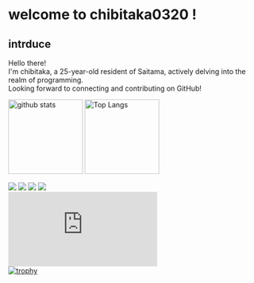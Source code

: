 # welcome to chibitaka0320 !
## intrduce
Hello there! <br>
I'm chibitaka, a 25-year-old resident of Saitama, actively delving into the realm of programming. <br>
Looking forward to connecting and contributing on GitHub!<br>
 
<p align="left"> 
<img alt="github stats" height="150px" src="https://github-readme-stats.vercel.app/api?username=chibitaka0320&theme=gruvbox&show_icons=ture" />
<img alt="Top Langs" height="150px" src="https://github-readme-stats.vercel.app/api/top-langs/?username=chibitaka0320&layout=compact&show_icons=true&theme=gruvbox" />
</p>
 
![](http://github-profile-summary-cards.vercel.app/api/cards/profile-details?username=chibitaka0320&theme=gruvbox)
![](http://github-profile-summary-cards.vercel.app/api/cards/most-commit-language?username=chibitaka0320&theme=gruvbox)
![](http://github-profile-summary-cards.vercel.app/api/cards/stats?username=chibitaka0320&theme=gruvbox)
![](http://github-profile-summary-cards.vercel.app/api/cards/productive-time?username=chibitaka0320&theme=gruvboxt&utcOffset=8)
<br>
[![My Stats](https://github-stats-evirunurm.vercel.app/api/stats.js?username=chibitaka0320)](https://github.com/evirunurm/github-stats)
<br>
[![trophy](https://github-profile-trophy.vercel.app/?username=chibitaka0320&theme=onedark)](https://github.com/monaka0309/github-profile-trophy)
 
<!---
chibitaka0320/chibitaka0320 is a ✨ special ✨ repository because its `README.md` (this file) appears on your GitHub profile.
You can click the Preview link to take a look at your changes.
--->
